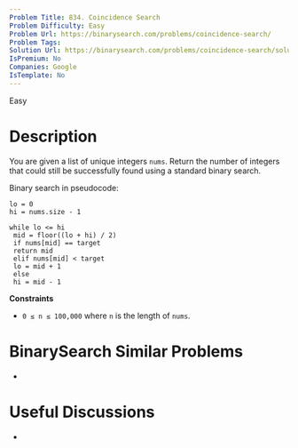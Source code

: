 ```yaml
---
Problem Title: 834. Coincidence Search
Problem Difficulty: Easy
Problem Url: https://binarysearch.com/problems/coincidence-search/
Problem Tags: 
Solution Url: https://binarysearch.com/problems/coincidence-search/solutions/
IsPremium: No
Companies: Google
IsTemplate: No
---
```


<span style="color: ;">Easy</span>

# Description

You are given a list of unique integers `nums`. Return the number of integers that could still be successfully found using a standard binary search.

Binary search in pseudocode:

```
lo = 0
hi = nums.size - 1

while lo <= hi
 mid = floor((lo + hi) / 2)
 if nums[mid] == target
 return mid
 elif nums[mid] < target
 lo = mid + 1
 else
 hi = mid - 1
```

**Constraints**
- `0 ≤ n ≤ 100,000` where `n` is the length of `nums`.

# BinarySearch Similar Problems

- []()

# Useful Discussions

- []()
